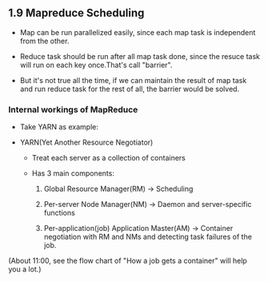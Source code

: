 ## 1.9 Mapreduce Scheduling

- Map can be run parallelized easily, since each map task is independent from the other.

- Reduce task should be run after all map task done, since the resuce task will run on each key once.That's call "barrier".

- But it's not true all the time, if we can maintain the result of map task and run reduce task for the rest of all, the barrier would be solved.

### Internal workings of MapReduce

- Take YARN as example:

- YARN(Yet Another Resource Negotiator)

  - Treat each server as a collection of containers

  - Has 3 main components:

    1. Global Resource Manager(RM) -> Scheduling

    2. Per-server Node Manager(NM) -> Daemon and server-specific functions

    3. Per-application(job) Application Master(AM) -> Container negotiation with RM and NMs and detecting task failures of the job.

(About 11:00, see the flow chart of "How a job gets a container" will help you a lot.)